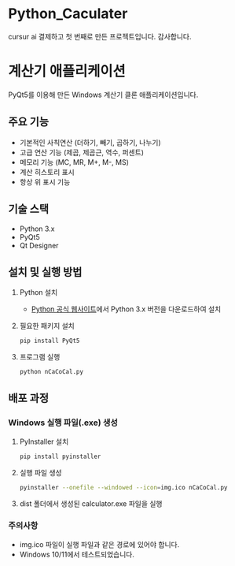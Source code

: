 # Python_Caculater
cursur ai 결제하고 첫 번째로 만든 프로젝트입니다. 감사합니다.

# 계산기 애플리케이션

PyQt5를 이용해 만든 Windows 계산기 클론 애플리케이션입니다.

## 주요 기능

- 기본적인 사칙연산 (더하기, 빼기, 곱하기, 나누기)
- 고급 연산 기능 (제곱, 제곱근, 역수, 퍼센트)
- 메모리 기능 (MC, MR, M+, M-, MS)
- 계산 히스토리 표시
- 항상 위 표시 기능

## 기술 스택

- Python 3.x
- PyQt5
- Qt Designer

## 설치 및 실행 방법

1. Python 설치
   - [Python 공식 웹사이트](https://www.python.org/)에서 Python 3.x 버전을 다운로드하여 설치

2. 필요한 패키지 설치
   ```bash
   pip install PyQt5
   ```

3. 프로그램 실행
   ```bash
   python nCaCoCal.py
   ```

## 배포 과정

### Windows 실행 파일(.exe) 생성

1. PyInstaller 설치
   ```bash
   pip install pyinstaller
   ```

2. 실행 파일 생성
   ```bash
   pyinstaller --onefile --windowed --icon=img.ico nCaCoCal.py
   ```

3. dist 폴더에서 생성된 calculator.exe 파일을 실행

### 주의사항
- img.ico 파일이 실행 파일과 같은 경로에 있어야 합니다.
- Windows 10/11에서 테스트되었습니다.


